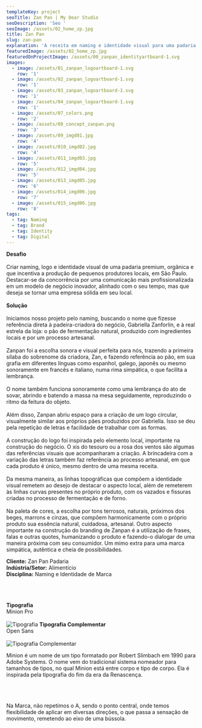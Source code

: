 ```yaml
---
templateKey: project
seoTitle: Zan Pan | My Dear Studio
seoDescription: 'Seo '
seoImage: /assets/02_home_zp.jpg
title: Zan Pan
slug: zan-pan
explanation: 'A receita em naming e identidade visual para uma padaria artesanal, que investe em ingredientes locais e fermentação natural.'
featuredImage: /assets/02_home_zp.jpg
featuredOnProjectImage: /assets/00_zanpan_identityartboard-1.svg
images:
  - image: /assets/01_zanpan_logoartboard-1.svg
    row: '1'
  - image: /assets/02_zanpan_logoartboard-1.svg
    row: '1'
  - image: /assets/03_zanpan_logoartboard-1.svg
    row: '1'
  - image: /assets/04_zanpan_logoartboard-1.svg
    row: '1'
  - image: /assets/07_colors.png
    row: '2'
  - image: /assets/08_concept_zanpan.png
    row: '3'
  - image: /assets/09_imgd01.jpg
    row: '4'
  - image: /assets/010_imgd02.jpg
    row: '4'
  - image: /assets/011_imgd03.jpg
    row: '5'
  - image: /assets/012_imgd04.jpg
    row: '5'
  - image: /assets/013_imgd05.jpg
    row: '6'
  - image: /assets/014_imgd06.jpg
    row: '7'
  - image: /assets/015_imgd06.jpg
    row: '8'
tags:
  - tag: Naming
  - tag: Brand
  - tag: Identity
  - tag: Digital
---
```


**Desafio**
<br><br>
Criar naming, logo e identidade visual de uma padaria premium, orgânica e que incentiva a produção de pequenos produtores locais, em São Paulo.
Destacar-se da concorrência por uma comunicação mais profissionalizada em um modelo de negócio inovador, alinhado com o seu tempo, mas que deseja se tornar uma empresa sólida em seu local.
<br><br>
**Solução**
<br><br>
Iniciamos nosso projeto pelo naming, buscando o nome que fizesse referência direta à padeira-criadora do negócio, Gabriella Zanforlin, e à real estrela da loja: o pão de fermentação natural, produzido com ingredientes locais e por um processo artesanal.
<br><br>
Zanpan foi a escolha sonora e visual perfeita para nós, trazendo a primeira sílaba do sobrenome da criadora, Zan, e fazendo referência ao pão, em sua grafia em diferentes línguas como espanhol, galego, japonês ou mesmo sonoramente em francês e italiano, numa rima simpática, o que facilita a lembrança.
<br><br>
O nome também funciona sonoramente como uma lembrança do ato de sovar, abrindo e batendo a massa na mesa seguidamente, reproduzindo o ritmo da feitura do objeto.
<br><br>
Além disso, Zanpan abriu espaço para a criação de um logo circular, visualmente similar aos próprios pães produzidos por Gabriella. Isso se deu pela repetição de letras e facilidade de trabalhar com as formas.
<br><br>
A construção do logo foi inspirada pelo elemento local, importante na construção do negócio. O xis do tesouro ou a rosa dos ventos são algumas das referências visuais que acompanharam a criação. A brincadeira com a variação das letras também faz referência ao processo artesanal, em que cada produto é único, mesmo dentro de uma mesma receita.
<br><br>
Da mesma maneira, as linhas topográficas que compõem a identidade visual remetem ao desejo de destacar o aspecto local, além de remeterem às linhas curvas presentes no próprio produto, com os vazados e fissuras criadas no processo de fermentação e de forno.
<br><br>
Na paleta de cores, a escolha por tons terrosos, naturais, próximos dos beges, marrons e cinzas, que compõem harmonicamente com o próprio produto sua essência natural, cuidadosa, artesanal.
Outro aspecto importante na construção do branding de Zanpan é a utilização de frases, falas e outras quotes, humanizando o produto e fazendo-o dialogar de uma maneira próxima com seu consumidor. Um mimo extra para uma marca simpática, autêntica e cheia de possibilidades.

**Cliente:** 
Zan Pan Padaria
<br>
**Indústria/Setor:** 
Alimentício
<br>
**Disciplina:** 
Naming e Identidade de Marca
<br><br><br><br>

**Tipografia**
<br>
Minion Pro
<br><br>
![Tipografia](/assets/05_minionpro.png)
**Tipografia Complementar**
<br>
Open Sans
<br><br>
![Tipografia Complementar](/assets/06_opensans.png)

Minion é um nome de um tipo formatado por Robert Slimbach em 1990 para Adobe Systems. O nome vem do tradicional sistema nomeador para tamanhos de tipos, no qual Minion está entre corpo e tipo de corpo. Ela é inspirada pela tipografia do fim da era da Renascença.
<br><br><br><br>

Na Marca, não repetimos o A, sendo o ponto central, onde temos flexibilidade de aplicar em diversas direções, o que passa a sensação de movimento, remetendo ao eixo de uma bússola.
<br><br><br><br>